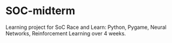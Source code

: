 # SOC-midterm
Learning project for SoC Race and Learn: Python, Pygame, Neural Networks, Reinforcement Learning over 4 weeks.
